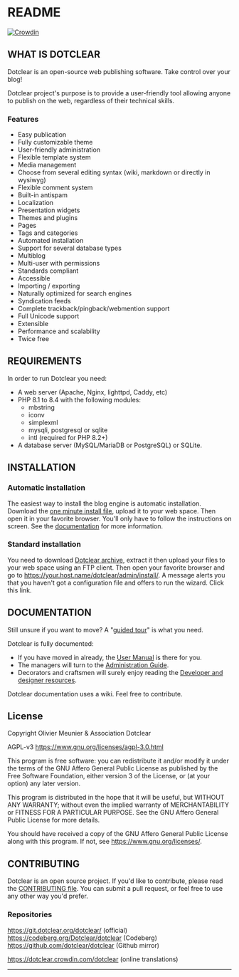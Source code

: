 # README

[![Crowdin](https://badges.crowdin.net/e/d5f0441bf4f73af0177d34047b5b8482/localized.svg)](https://dotclear.crowdin.com/dotclear)

## WHAT IS DOTCLEAR

Dotclear is an open-source web publishing software.
Take control over your blog!

Dotclear project's purpose is to provide a user-friendly
tool allowing anyone to publish on the web, regardless of their technical skills.

### Features

- Easy publication
- Fully customizable theme
- User-friendly administration
- Flexible template system
- Media management
- Choose from several editing syntax (wiki, markdown or directly in wysiwyg)
- Flexible comment system
- Built-in antispam
- Localization
- Presentation widgets
- Themes and plugins
- Pages
- Tags and categories
- Automated installation
- Support for several database types
- Multiblog
- Multi-user with permissions
- Standards compliant
- Accessible
- Importing / exporting
- Naturally optimized for search engines
- Syndication feeds
- Complete trackback/pingback/webmention support
- Full Unicode support
- Extensible
- Performance and scalability
- Twice free

## REQUIREMENTS

In order to run Dotclear you need:

- A web server (Apache, Nginx, lighttpd, Caddy, etc)
- PHP 8.1 to 8.4 with the following modules:
  - mbstring
  - iconv
  - simplexml
  - mysqli, postgresql or sqlite
  - intl (required for PHP 8.2+)
- A database server (MySQL/MariaDB or PostgreSQL) or SQLite.

## INSTALLATION

### Automatic installation

The easiest way to install the blog engine is automatic installation.
Download the [one minute install file][1], upload it to your web space. Then open it in your favorite browser. You'll only have to follow the instructions on screen. See the [documentation][2] for more information.

### Standard installation

You need to download [Dotclear archive][3], extract it then upload your files to your web space using an FTP client.
Then open your favorite browser and go to <https://your.host.name/dotclear/admin/install/>. A message alerts you that you haven't got a configuration file and offers to run the wizard. Click this link.

## DOCUMENTATION

Still unsure if you want to move? A "[guided tour][4]" is what you need.

Dotclear is fully documented:

- If you have moved in already, the [User Manual][5] is there for you.
- The managers will turn to the [Administration Guide][6].
- Decorators and craftsmen will surely enjoy reading the [Developer and designer resources][7].

Dotclear documentation uses a wiki. Feel free to contribute.

## License

Copyright Olivier Meunier & Association Dotclear

AGPL-v3 <https://www.gnu.org/licenses/agpl-3.0.html>

This program is free software: you can redistribute it and/or modify it under the terms of the GNU Affero General Public License as published by the Free Software Foundation, either version 3 of the License, or (at your option) any later version.

This program is distributed in the hope that it will be useful, but WITHOUT ANY WARRANTY; without even the implied warranty of MERCHANTABILITY or FITNESS FOR A PARTICULAR PURPOSE.  See the GNU Affero General Public License for more details.

You should have received a copy of the GNU Affero General Public License along with this program.  If not, see <https://www.gnu.org/licenses/>.

## CONTRIBUTING

Dotclear is an open source project. If you'd like to contribute, please read the [CONTRIBUTING file](/CONTRIBUTING.md).
You can submit a pull request, or feel free to use any other way you'd prefer.

### Repositories

<https://git.dotclear.org/dotclear/> (official)
<https://codeberg.org/Dotclear/dotclear> (Codeberg)
<https://github.com/dotclear/dotclear> (Github mirror)

<https://dotclear.crowdin.com/dotclear> (online translations)

---

[1]: https://download.dotclear.org/loader/dotclear-loader.php
[2]: https://dotclear.org/documentation/2.0/admin/install
[3]: https://dotclear.org/download
[4]: https://dotclear.org/documentation/2.0/overview/tour
[5]: https://dotclear.org/documentation/2.0/usage
[6]: https://dotclear.org/documentation/2.0/admin
[7]: https://dotclear.org/documentation/2.0/resources
